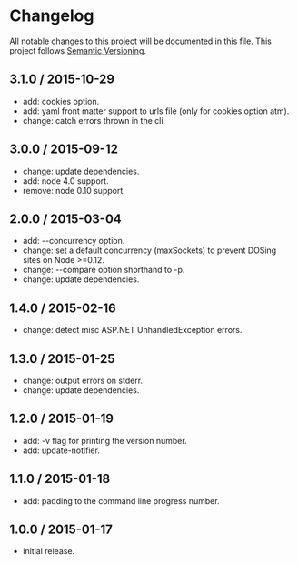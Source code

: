 # Changelog
All notable changes to this project will be documented in this file.
This project follows [Semantic Versioning](http://semver.org).

## 3.1.0 / 2015-10-29
 - add: cookies option.
 - add: yaml front matter support to urls file (only for cookies option atm).
 - change: catch errors thrown in the cli.

## 3.0.0 / 2015-09-12
 - change: update dependencies.
 - add: node 4.0 support.
 - remove: node 0.10 support.

## 2.0.0 / 2015-03-04
 - add: --concurrency option.
 - change: set a default concurrency (maxSockets) to prevent DOSing sites on Node >=0.12.
 - change: --compare option shorthand to -p.
 - change: update dependencies.

## 1.4.0 / 2015-02-16
 - change: detect misc ASP.NET UnhandledException errors.

## 1.3.0 / 2015-01-25
 - change: output errors on stderr.
 - change: update dependencies.

## 1.2.0 / 2015-01-19
 - add: -v flag for printing the version number.
 - add: update-notifier.

## 1.1.0 / 2015-01-18
 - add: padding to the command line progress number.

## 1.0.0 / 2015-01-17
 - initial release.
